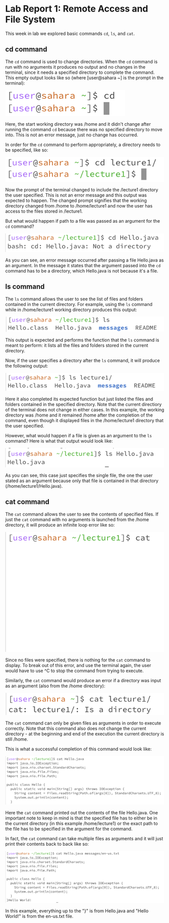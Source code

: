 # Lab Report 1: Remote Access and File System 

This week in lab we explored basic commands `cd`, `ls`, and `cat`. 

## cd command 
The `cd` command is used to change directories. When the `cd` command is run with no arguments it produces no output and no changes in the terminal, since it needs a specified directory to complete the command. This empty output looks like so (where [user@sahara ~] is the prompt in the terminal): 

![Image](cd-no-args.png)

Here, the start working directory was /home and it didn't change after running the command `cd` because there was no specified directory to move into. This is not an error message, just no change has occurred. 


In order for the `cd` command to perform appropriately, a directory needs to be specified, like so: 

![Image](cd-dir-arg.png)

Now the prompt of the terminal changed to include the /lecture1 directory the user specified. This is not an error message and this output was expected to happen. The changed prompt signifies that the working directory changed from /home to /home/lecture1 and now the user has access to the files stored in /lecture1. 

But what would happen if path to a file was passed as an argument for the `cd` command? 

![Image](cd-file-arg.png)

As you can see, an error message occurred after passing a file Hello.java as an argument. In the message it states that the argument passed into the `cd` command has to be a directory, which Hello.java is not because it's a file. 


## ls command
The `ls` command allows the user to see the list of files and folders contained in the current directory. For example, using the `ls` command while in /home/lecture1 working directory produces this output: 

![Image](ls-no-args.png)

This output is expected and performs the function that the `ls` command is meant to perform: it lists all the files and folders stored in the current directory. 

Now, if the user specifies a directory after the `ls` command, it will produce the following output: 

![Image](ls-dir-arg.png)

Here it also completed its expected function but just listed the files and folders contained in the specified directory. Note that the current directiory of the terminal does not change in either cases. In this example, the working directory was /home and it remained /home after the completion of the command, even though it displayed files in the /home/lecture1 directory that the user specified.

However, what would happen if a file is given as an argument to the `ls` command? Here is what that output would look like: 

![Image](ls-file-arg.png)

As you can see, this case just specifies the single file, the one the user stated as an argument because only that file is contained in that directory (/home/lecture1/Hello.java). 

## cat command
The `cat` command allows the user to see the contents of specified files. If just the `cat` command with no arguments is launched from the /home directory, it will produce an infinite loop error like so: 

![Image](cat-no-args.png)

Since no files were specified, there is nothing for the `cat` command to display. To break out of this error, and use the terminal again, the user would have to use ^C to stop the command from trying to execute. 

Similarly, the `cat` command would produce an error if a directory was input as an argument (also from the /home directory): 

![Image](cat-dir-arg.png)

The `cat` command can only be given files as arguments in order to execute correctly. Note that this command also does not change the current directory - at the beginning and end of the execution the current directory is still /home. 

This is what a successful completion of this command would look like: 

![Image](cat-file-arg.png)

Here the `cat` command printed out the contents of the file Hello.java. One important note to keep in mind is that the specified file has to either be in the current directory (in this example /home/lecture1) or the exact path to the file has to be specified in the argument for the command.

In fact, the `cat` command can take multiple files as arguments and it will just print their contents back to back like so: 

![Image](cat-two-files-args.png)

In this example, everything up to the "}" is from Hello.java and "Hello World!" is from the en-us.txt file. 

